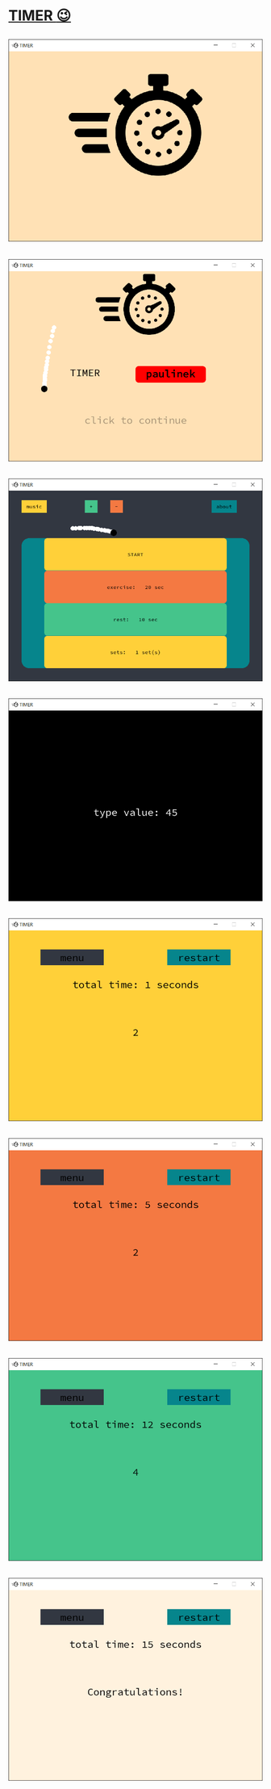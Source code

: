 # [TIMER :wink:](https://paulinek-13.github.io/TIMER/)
## ![timer_logo](images/timer_logo.png)
## ![timer_intro](images/timer_intro.png)
## ![timer_menu](images/timer_menu.png)
## ![timer_type](images/timer_type.png)
## ![timer_count](images/timer_count.png)
## ![timer_exercise](images/timer_exercise.png)
## ![timer_rest](images/timer_rest.png)
## ![timer_win](images/timer_win.png)
